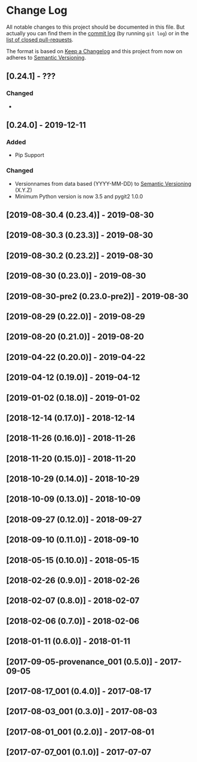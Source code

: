# Change Log
All notable changes to this project should be documented in this file. But actually you can find them in the [commit log](https://github.com/AKSW/QuitStore/commits/master) (by running `git log`) or in the [list of closed pull-requests](https://github.com/AKSW/QuitStore/pulls?q=is%3Apr+is%3Aclosed).

The format is based on [Keep a Changelog](http://keepachangelog.com/)
and this project from now on adheres to [Semantic Versioning](http://semver.org/).

## [0.24.1] - ???
### Changed
-

## [0.24.0] - 2019-12-11

### Added
- Pip Support

### Changed
- Versionnames from data based (YYYY-MM-DD) to [Semantic Versioning](http://semver.org/) (X.Y.Z)
- Minimum Python version is now 3.5 and pygit2 1.0.0

## [2019-08-30.4 (0.23.4)] - 2019-08-30

## [2019-08-30.3 (0.23.3)] - 2019-08-30

## [2019-08-30.2 (0.23.2)] - 2019-08-30

## [2019-08-30 (0.23.0)] - 2019-08-30

## [2019-08-30-pre2 (0.23.0-pre2)] - 2019-08-30

## [2019-08-29 (0.22.0)] - 2019-08-29

## [2019-08-20 (0.21.0)] - 2019-08-20

## [2019-04-22 (0.20.0)] - 2019-04-22

## [2019-04-12 (0.19.0)] - 2019-04-12

## [2019-01-02 (0.18.0)] - 2019-01-02

## [2018-12-14 (0.17.0)] - 2018-12-14

## [2018-11-26 (0.16.0)] - 2018-11-26

## [2018-11-20 (0.15.0)] - 2018-11-20

## [2018-10-29 (0.14.0)] - 2018-10-29

## [2018-10-09 (0.13.0)] - 2018-10-09

## [2018-09-27 (0.12.0)] - 2018-09-27

## [2018-09-10 (0.11.0)] - 2018-09-10

## [2018-05-15 (0.10.0)] - 2018-05-15

## [2018-02-26 (0.9.0)] - 2018-02-26

## [2018-02-07 (0.8.0)] - 2018-02-07

## [2018-02-06 (0.7.0)] - 2018-02-06

## [2018-01-11 (0.6.0)] - 2018-01-11

## [2017-09-05-provenance_001 (0.5.0)] - 2017-09-05

## [2017-08-17_001 (0.4.0)] - 2017-08-17

## [2017-08-03_001 (0.3.0)] - 2017-08-03

## [2017-08-01_001 (0.2.0)] - 2017-08-01

## [2017-07-07_001 (0.1.0)] - 2017-07-07
